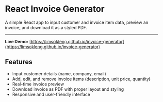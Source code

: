# React Invoice Generator

A simple React app to input customer and invoice item data, preview an invoice, and download it as a styled PDF.

---

**Live Demo:** [https://limsokleng.github.io/invoice-generator](https://limsokleng.github.io/invoice-generator)

## Features

- Input customer details (name, company, email)
- Add, edit, and remove invoice items (description, unit price, quantity)
- Real-time invoice preview
- Download invoice as PDF with proper layout and styling
- Responsive and user-friendly interface